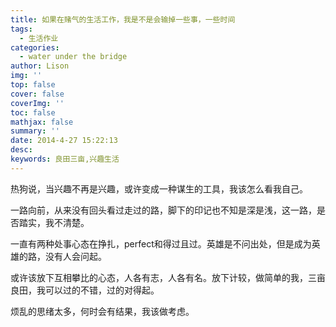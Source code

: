 ```yaml
---
title: 如果在赌气的生活工作，我是不是会输掉一些事，一些时间
tags:
  - 生活作业
categories:
  - water under the bridge
author: Lison
img: ''
top: false
cover: false
coverImg: ''
toc: false
mathjax: false
summary: ''
date: 2014-4-27 15:22:13
desc:
keywords: 良田三亩,兴趣生活
---
```


<!--more-->

热狗说，当兴趣不再是兴趣，或许变成一种谋生的工具，我该怎么看我自己。

一路向前，从来没有回头看过走过的路，脚下的印记也不知是深是浅，这一路，是否踏实，我不清楚。

一直有两种处事心态在挣扎，perfect和得过且过。英雄是不问出处，但是成为英雄的路，没有人会问起。

或许该放下互相攀比的心态，人各有志，人各有名。放下计较，做简单的我，三亩良田，我可以过的不错，过的对得起。

烦乱的思绪太多，何时会有结果，我该做考虑。